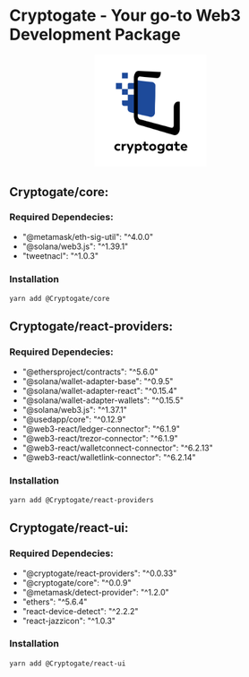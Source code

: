 # Cryptogate - Your go-to Web3 Development Package

<p align="center">
    <img src="https://raw.githubusercontent.com/Cryptoware-ME/-cryptogate/main/cryptogate_logo.png" alt="Cryptogate Logo" width="200"/>
</p>

## Cryptogate/core:

### Required Dependecies:

- "@metamask/eth-sig-util": "^4.0.0"<br/>
- "@solana/web3.js": "^1.39.1"<br/>
- "tweetnacl": "^1.0.3"<br/>

### Installation

```bash
yarn add @Cryptogate/core
```

## Cryptogate/react-providers:

### Required Dependecies:

- "@ethersproject/contracts": "^5.6.0"<br/>
- "@solana/wallet-adapter-base": "^0.9.5"<br/>
- "@solana/wallet-adapter-react": "^0.15.4"<br/>
- "@solana/wallet-adapter-wallets": "^0.15.5"<br/>
- "@solana/web3.js": "^1.37.1"<br/>
- "@usedapp/core": "^0.12.9"<br/>
- "@web3-react/ledger-connector": "^6.1.9"<br/>
- "@web3-react/trezor-connector": "^6.1.9"<br/>
- "@web3-react/walletconnect-connector": "^6.2.13"<br/>
- "@web3-react/walletlink-connector": "^6.2.14"<br/>

### Installation

```bash
yarn add @Cryptogate/react-providers
```

## Cryptogate/react-ui:

### Required Dependecies:

- "@cryptogate/react-providers": "^0.0.33"<br/>
- "@cryptogate/core": "^0.0.9"<br/>
- "@metamask/detect-provider": "^1.2.0"<br/>
- "ethers": "^5.6.4"<br/>
- "react-device-detect": "^2.2.2"<br/>
- "react-jazzicon": "^1.0.3"<br/>

### Installation

```bash
yarn add @Cryptogate/react-ui
```
